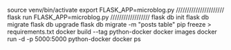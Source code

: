 source venv/bin/activate
    export FLASK_APP=microblog.py
//////////////////////
flask run
FLASK_APP=microblog.py
//////////////////
flask db init
flask db migrate
flask db upgrade
flask db migrate -m "posts table"
pip freeze > requirements.txt 
docker build --tag python-docker 
docker images
docker run -d -p 5000:5000 python-docker
docker ps